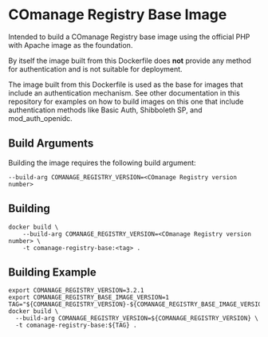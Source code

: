 <!--
COmanage Registry Docker documentation

Portions licensed to the University Corporation for Advanced Internet
Development, Inc. ("UCAID") under one or more contributor license agreements.
See the NOTICE file distributed with this work for additional information
regarding copyright ownership.

UCAID licenses this file to you under the Apache License, Version 2.0
(the "License"); you may not use this file except in compliance with the
License. You may obtain a copy of the License at:

http://www.apache.org/licenses/LICENSE-2.0

Unless required by applicable law or agreed to in writing, software
distributed under the License is distributed on an "AS IS" BASIS,
WITHOUT WARRANTIES OR CONDITIONS OF ANY KIND, either express or implied.
See the License for the specific language governing permissions and
limitations under the License.
-->

# COmanage Registry Base Image

Intended to build a COmanage Registry base image
using the official PHP with Apache image as the foundation.

By itself the image built from this Dockerfile does **not** provide any
method for authentication and is not suitable for deployment. 

The image built from this Dockerfile is used as the base
for images that include an authentication mechanism.
See other documentation in this
repository for examples on how to build images on this
one that include authentication methods like Basic Auth,
Shibboleth SP, and mod\_auth\_openidc.

## Build Arguments

Building the image requires the following build argument:

```
--build-arg COMANAGE_REGISTRY_VERSION=<COmanage Registry version number>
```

## Building

```
docker build \
    --build-arg COMANAGE_REGISTRY_VERSION=<COmanage Registry version number> \
    -t comanage-registry-base:<tag> .
```

## Building Example

```
export COMANAGE_REGISTRY_VERSION=3.2.1
export COMANAGE_REGISTRY_BASE_IMAGE_VERSION=1
TAG="${COMANAGE_REGISTRY_VERSION}-${COMANAGE_REGISTRY_BASE_IMAGE_VERSION}"
docker build \
  --build-arg COMANAGE_REGISTRY_VERSION=${COMANAGE_REGISTRY_VERSION} \
  -t comanage-registry-base:${TAG} .
```
